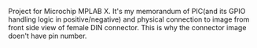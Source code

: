 Project for Microchip MPLAB X.
It's my memorandum of PIC(and its GPIO handling logic in positive/negative) and physical connection to image from front side view of female DIN connector.
This is why the connector image doen't have pin number.

